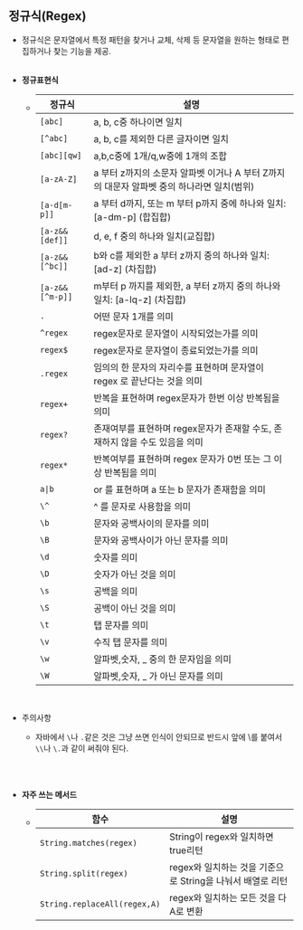 ## 정규식(Regex)
- 정규식은 문자열에서 특정 패턴을 찾거나 교체, 삭제 등 문자열을 원하는 형태로 편집하거나 찾는  기능을 제공.</br></br>
- **정규표현식**
    - |정규식|설명|
        |--|--|
        |`[abc]`|a, b, c중 하나이면 일치| 
        |`[^abc]`|a, b, c를 제외한 다른 글자이면 일치|
        |`[abc][qw]`|a,b,c중에 1개/q,w중에 1개의 조합
        |`[a-zA-Z]`|a 부터 z까지의 소문자 알파벳 이거나 A 부터 Z까지의 대문자 알파벳 중의 하나라면 일치(범위)|
        |`[a-d[m-p]]`|a 부터 d까지, 또는 m 부터 p까지 중에 하나와 일치: [a-dm-p] (합집합)| 
        |`[a-z&&[def]]`|d, e, f 중의 하나와 일치(교집합)|
        |`[a-z&&[^bc]]`|b와 c를 제외한 a 부터 z까지 중의 하나와 일치: [ad-z] (차집합)| 
        |`[a-z&&[^m-p]]`|m부터 p 까지를 제외한, a 부터 z까지 중의 하나와 일치: [a-lq-z] (차집합)|
        |`.`|어떤 문자 1개를 의미|
        |`^regex`|regex문자로 문자열이 시작되었는가를 의미|
        |`regex$`|regex문자로 문자열이 종료되었는가를 의미|
        |`.regex`|임의의 한 문자의 자리수를 표현하며 문자열이 regex 로 끝난다는 것을 의미|
        |`regex+`|반복을 표현하며 regex문자가 한번 이상 반복됨을 의미|
        |`regex?`|존재여부를 표현하며 regex문자가 존재할 수도, 존재하지 않을 수도 있음을 의미|
        |`regex*`|반복여부를 표현하며 regex 문자가 0번 또는 그 이상 반복됨을 의미|
        |`a\|b`|or 를 표현하며 a 또는 b 문자가 존재함을 의미|
        |`\^`|^ 를 문자로 사용함을 의미|
        |`\b`|문자와 공백사이의 문자를 의미|
        |`\B`|문자와 공백사이가 아닌 문자를 의미|
        |`\d`|숫자를 의미| 
        |`\D`|숫자가 아닌 것을 의미| 
        |`\s`|공백을 의미| 
        |`\S`|공백이 아닌 것을 의미|
        |`\t`|탭 문자를 의미|
        |`\v`|수직 탭 문자를 의미|
        |`\w`|알파벳,숫자, _ 중의 한 문자임을 의미| 
        |`\W`|알파벳,숫자, _ 가 아닌 문자를 의미|
        </br>

- 주의사항
    - 자바에서 `\`나 `.`같은 것은 그냥 쓰면 인식이 안되므로 반드시 앞에 \를 붙여서 `\\`나 `\.`과 같이 써줘야 된다.
    </br>



</br>



- **자주 쓰는 메서드**
    - |함수|설명|
        |--|--|
        |`String.matches(regex)`|String이 regex와 일치하면 true리턴|
        |`String.split(regex)`|regex와 일치하는 것을 기준으로 String을 나눠서 배열로 리턴
        |`String.replaceAll(regex,A)`|regex와 일치하는 모든 것을 다 A로 변환
